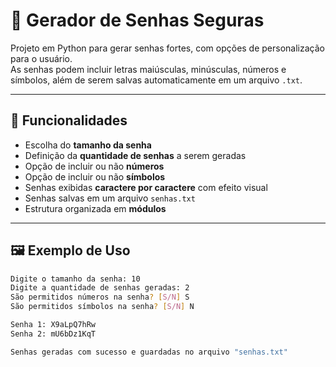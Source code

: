 # 🔐 Gerador de Senhas Seguras  

Projeto em Python para gerar senhas fortes, com opções de personalização para o usuário.  
As senhas podem incluir letras maiúsculas, minúsculas, números e símbolos, além de serem salvas automaticamente em um arquivo `.txt`.  

---

## 📌 Funcionalidades  
- Escolha do **tamanho da senha**  
- Definição da **quantidade de senhas** a serem geradas  
- Opção de incluir ou não **números**  
- Opção de incluir ou não **símbolos**  
- Senhas exibidas **caractere por caractere** com efeito visual  
- Senhas salvas em um arquivo `senhas.txt`  
- Estrutura organizada em **módulos**  

---

## 🖼 Exemplo de Uso  

```bash
Digite o tamanho da senha: 10
Digite a quantidade de senhas geradas: 2
São permitidos números na senha? [S/N] S
São permitidos símbolos na senha? [S/N] N

Senha 1: X9aLpQ7hRw
Senha 2: mU6bDz1KqT

Senhas geradas com sucesso e guardadas no arquivo "senhas.txt"
